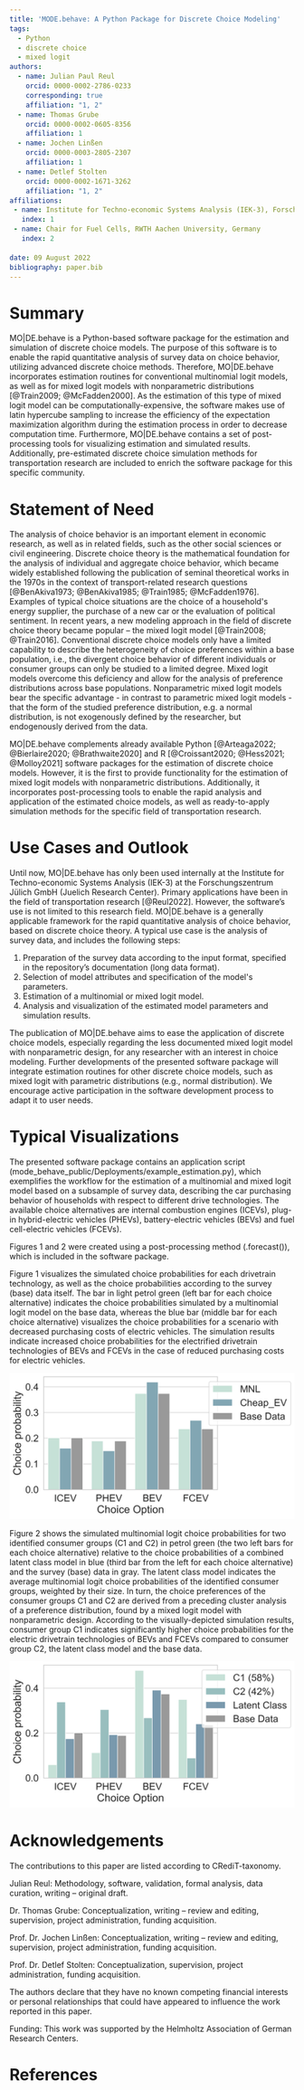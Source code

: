 ```yaml
---
title: 'MODE.behave: A Python Package for Discrete Choice Modeling'
tags:
  - Python
  - discrete choice
  - mixed logit
authors:
  - name: Julian Paul Reul
    orcid: 0000-0002-2786-0233
    corresponding: true
    affiliation: "1, 2"
  - name: Thomas Grube
    orcid: 0000-0002-0605-8356
    affiliation: 1
  - name: Jochen Linßen
    orcid: 0000-0003-2805-2307
    affiliation: 1
  - name: Detlef Stolten
    orcid: 0000-0002-1671-3262
    affiliation: "1, 2"
affiliations:
 - name: Institute for Techno-economic Systems Analysis (IEK-3), Forschungszentrum Jülich GmbH, Germany
   index: 1
 - name: Chair for Fuel Cells, RWTH Aachen University, Germany
   index: 2

date: 09 August 2022
bibliography: paper.bib
---
```


# Summary

MO|DE.behave is a Python-based software package for the estimation and 
simulation of discrete choice models. The purpose of this software is to enable 
the rapid quantitative analysis of survey data on choice behavior, 
utilizing advanced discrete choice methods. 
Therefore, MO|DE.behave incorporates estimation routines for conventional 
multinomial logit models, as well as for mixed logit models with nonparametric 
distributions [@Train2009; @McFadden2000]. As the estimation of this type of 
mixed logit model can be computationally-expensive, the software makes use
of latin hypercube sampling to increase the efficiency of the expectation 
maximization algorithm during the estimation process in order to decrease 
computation time. 
Furthermore, MO|DE.behave contains a set of post-processing tools for visualizing 
estimation and simulated results. Additionally, pre-estimated 
discrete choice simulation methods for transportation research are included to 
enrich the software package for this specific community.

# Statement of Need

The analysis of choice behavior is an important element in economic research, as 
well as in related fields, such as the other social sciences or civil engineering. 
Discrete choice theory is the mathematical foundation for the analysis of 
individual and aggregate choice behavior, which became widely established following 
the publication of seminal theoretical works in the 1970s in the context of 
transport-related research questions [@BenAkiva1973; @BenAkiva1985; @Train1985; @McFadden1976]. 
Examples of typical choice situations are the choice of a household's 
energy supplier, the purchase of a new car or the evaluation of political sentiment. 
In recent years, a new modeling approach in the field of discrete choice theory 
became popular – the mixed logit model [@Train2008; @Train2016]. 
Conventional discrete choice models only have a limited capability to describe 
the heterogeneity of choice preferences within a base population, i.e., 
the divergent choice behavior of different individuals or consumer groups can 
only be studied to a limited degree. Mixed logit models overcome this deficiency and 
allow for the analysis of preference distributions across base populations.
Nonparametric mixed logit models bear the specific advantage - in contrast
to parametric mixed logit models - that the form of the studied preference 
distribution, e.g. a normal distribution, is not exogenously defined by the
researcher, but endogenously derived from the data.

MO|DE.behave complements already available Python 
[@Arteaga2022; @Bierlaire2020; @Brathwaite2020] and R 
[@Croissant2020; @Hess2021; @Molloy2021] software packages for the estimation 
of discrete choice models. However, it is the first to provide functionality 
for the estimation of mixed logit models with nonparametric distributions. 
Additionally, it incorporates post-processing tools to enable the rapid analysis 
and application of the estimated choice models, as well as ready-to-apply 
simulation methods for the specific field of transportation research.

# Use Cases and Outlook

Until now, MO|DE.behave has only been used internally at the Institute for 
Techno-economic Systems Analysis (IEK-3) at the Forschungszentrum Jülich GmbH 
(Juelich Research Center). Primary applications have been in the 
field of transportation research [@Reul2022]. 
However, the software’s use is not limited to this research field. 
MO|DE.behave is a generally applicable framework for the rapid quantitative 
analysis of choice behavior, based on discrete choice theory. 
A typical use case is the analysis of survey data, and includes the following steps:

 1. Preparation of the survey data according to the input format, specified in the repository’s documentation (long data format).
 2. Selection of model attributes and specification of the model's parameters.
 3. Estimation of a multinomial or mixed logit model.
 4. Analysis and visualization of the estimated model parameters and simulation results. 

The publication of MO|DE.behave aims to ease the application of discrete choice 
models, especially regarding the less documented mixed logit model with 
nonparametric design, for any researcher with an interest in choice modeling.
Further developments of the presented software package will integrate 
estimation routines for other discrete choice models, such as mixed logit with 
parametric distributions (e.g., normal distribution). 
We encourage active participation in the software development process to adapt 
it to user needs.

# Typical Visualizations

The presented software package contains an application script 
(mode_behave_public/Deployments/example_estimation.py), 
which exemplifies the workflow for the estimation of a multinomial and 
mixed logit model based on a subsample of survey data, describing the car 
purchasing behavior of households with respect to different drive technologies. 
The available choice alternatives are internal combustion engines (ICEVs), 
plug-in hybrid-electric vehicles (PHEVs), battery-electric vehicles (BEVs) and 
fuel cell-electric vehicles (FCEVs).

Figures 1 and 2 were created using a post-processing method (.forecast()), 
which is included in the software package.

Figure 1 visualizes the simulated choice probabilities for each drivetrain technology, 
as well as the choice probabilities according to the survey (base) data itself. 
The bar in light petrol green (left bar for each choice alternative) indicates 
the choice probabilities simulated by a multinomial logit model on the 
base data, whereas the blue bar (middle bar for each choice alternative) 
visualizes the choice probabilities for a scenario with decreased purchasing 
costs of electric vehicles. The simulation results indicate increased 
choice probabilities for the electrified drivetrain technologies of BEVs and FCEVs in 
the case of reduced purchasing costs for electric vehicles.

![Simulated choice probabilities for a conventional multinomial logit model in comparison to a scenario variation with decreased purchasing costs for electric vehicles and the survey (base) data.](mode_behave_public/Visualizations/forecast_sensitivity.png)

Figure 2 shows the simulated multinomial logit choice probabilities for two identified consumer 
groups (C1 and C2) in petrol green (the two left bars for each choice alternative)
relative to the choice probabilities of a combined latent class model in blue 
(third bar from the left for each choice alternative) and the survey (base) 
data in gray. The latent class model indicates the average multinomial logit choice probabilities 
of the identified consumer groups, weighted by their size.
In turn, the choice preferences of the consumer groups C1 and C2 are derived 
from a preceding cluster analysis of a preference distribution, 
found by a mixed logit model with nonparametric design. 
According to the visually-depicted simulation results, 
consumer group C1 indicates significantly higher choice probabilities for the 
electric drivetrain technologies of BEVs and FCEVs compared to consumer group C2, 
the latent class model and the base data.

![Simulated choice probabilities for two identified consumer groups (C1 & C2), a latent class model and the survey (base) data. The latent class model indicates the average choice probabilities of the identified consumer groups, weighted by their size](mode_behave_public/Visualizations/forecast_clustering.png)

# Acknowledgements

The contributions to this paper are listed according to CRediT-taxonomy.

Julian Reul: Methodology, software, validation, formal analysis, data curation, 
writing – original draft.

Dr. Thomas Grube: Conceptualization, writing – review and editing, supervision, 
project administration, funding acquisition.
 
Prof. Dr. Jochen Linßen: Conceptualization, writing – review and editing, 
supervision, project administration, funding acquisition.

Prof. Dr. Detlef Stolten: Conceptualization, supervision, 
project administration, funding acquisition.

The authors declare that they have no known competing financial interests or 
personal relationships that could have appeared to influence the work reported 
in this paper.

Funding: This work was supported by the Helmholtz Association of German Research Centers.

# References